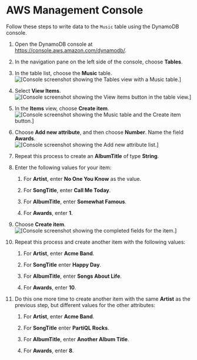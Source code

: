 # AWS Management Console<a name="getting-started-step-2-Console"></a>

Follow these steps to write data to the `Music` table using the DynamoDB console\.

1. Open the DynamoDB console at [https://console\.aws\.amazon\.com/dynamodb/](https://console.aws.amazon.com/dynamodb/)\.

1. In the navigation pane on the left side of the console, choose **Tables**\. 

1. In the table list, choose the **Music** table\.  
![\[Console screenshot showing the Tables view with a Music table.\]](./images/GettingStarted/tables.music.png)

1. Select **View Items**\.  
![\[Console screenshot showing the View items button in the table view.\]](./images/GettingStarted/view-items.png)

1. In the **Items** view, choose **Create item**\.  
![\[Console screenshot showing the Music table and the Create item button.\]](./images/GettingStarted/CreateItems.png)

1. Choose **Add new attribute**, and then choose **Number**\. Name the field **Awards**\.  
![\[Console screenshot showing the Add new attribute list.\]](./images/GettingStarted/CreateItemsAddNumber.png)

1. Repeat this process to create an **AlbumTitle** of type **String**\.

1. Enter the following values for your item:

   1. For **Artist**, enter **No One You Know** as the value\.

   1. For **SongTitle**, enter **Call Me Today**\.

   1. For **AlbumTitle**, enter **Somewhat Famous**\.

   1. For **Awards**, enter **1**\.

1. Choose **Create item**\.  
![\[Console screenshot showing the completed fields for the item.\]](./images/GettingStarted/CreateItemsDetails.png)

1. Repeat this process and create another item with the following values:

   1. For **Artist**, enter **Acme Band**\.

   1. For **SongTitle** enter **Happy Day**\.

   1. For **AlbumTitle**, enter **Songs About Life**\.

   1. For **Awards**, enter **10**\.

1. Do this one more time to create another item with the same **Artist** as the previous step, but different values for the other attributes:

   1. For **Artist**, enter **Acme Band**\.

   1. For **SongTitle** enter **PartiQL Rocks**\.

   1. For **AlbumTitle**, enter **Another Album Title**\.

   1. For **Awards**, enter **8**\.
